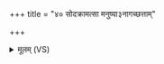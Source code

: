 +++
title = "४० सोदक्रामत्सा मनुष्या३नागच्छत्ताम्"

+++
<details><summary>मूलम् (VS)</summary>

सोद॑क्राम॒त्सा म॑नु॒ष्या॒३॒॑नाग॑च्छ॒त्तां म॑नु॒ष्या॒३॒॑ उपा॑ह्वय॒न्तेरा॑व॒त्येहीति॑।
</details>